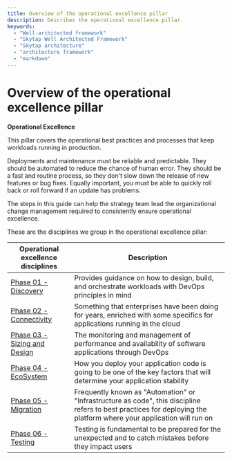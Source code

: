 ```yaml
---
title: Overview of the operational excellence pillar
description: Describes the operational excellence pillar.
keywords:
  - "Well-architected framework"
  - "Skytap Well Architected Framework"
  - "Skytap architecture"
  - "architecture framework"
  - "markdown"
---
```


# Overview of the operational excellence pillar

**Operational Excellence**

This pillar covers the operational best practices and processes that keep workloads running in production. 

Deployments and maintenance must be reliable and predictable. They should be automated to reduce the chance of human error. They should be a fast and routine process, so they don't slow down the release of new features or bug fixes. Equally important, you must be able to quickly roll back or roll forward if an update has problems.

The steps in this guide can help the strategy team lead the organizational change management required to consistently ensure operational excellence.

These are the disciplines we group in the operational excellence pillar:

| Operational excellence disciplines | Description |
|-------------------|-------------|
| [Phase 01 - Discovery](./discovery.md) | Provides guidance on how to design, build, and orchestrate workloads with DevOps principles in mind  |
| [Phase 02 - Connectivity](./connectivity.md) | Something that enterprises have been doing for years, enriched with some specifics for applications running in the cloud |
| [Phase 03 - Sizing and Design](./sizing_design.md) | The monitoring and management of performance and availability of software applications through DevOps |
| [Phase 04 - EcoSystem](./ecosystem.md) | How you deploy your application code is going to be one of the key factors that will determine your application stability  |
| [Phase 05 - Migration](./migration.md) | Frequently known as "Automation" or "Infrastructure as code", this discipline refers to best practices for deploying the platform where your application will run on |
| [Phase 06 - Testing](./testing.md) | Testing is fundamental to be prepared for the unexpected and to catch mistakes before they impact users |